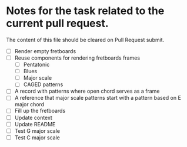 # Notes for the task related to the current pull request.

The content of this file should be cleared on Pull Request submit.

- [ ] Render empty fretboards
- [ ] Reuse components for rendering fretboards frames
  - [ ] Pentatonic
  - [ ] Blues
  - [ ] Major scale
  - [ ] CAGED patterns
- [ ] A record with patterns where open chord serves as a frame
- [ ] A reference that major scale patterns start with a pattern based on E major chord
- [ ] Fill up the fretboards
- [ ] Update context
- [ ] Update README
- [ ] Test G major scale
- [ ] Test C major scale